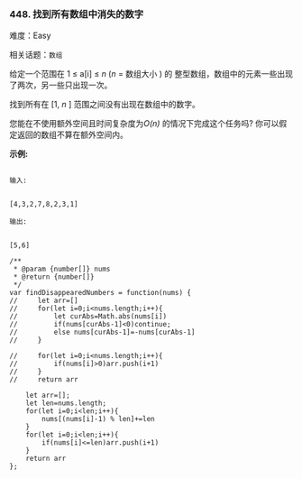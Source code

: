 ### 448. 找到所有数组中消失的数字

难度：Easy

相关话题：`数组`

给定一个范围在 1 &le; a[i] &le; *n*  (*n*  = 数组大小 ) 的 整型数组，数组中的元素一些出现了两次，另一些只出现一次。



找到所有在 [1, *n* ] 范围之间没有出现在数组中的数字。



您能在不使用额外空间且时间复杂度为*O(n)* 的情况下完成这个任务吗? 你可以假定返回的数组不算在额外空间内。



**示例:** 



```

输入:


[4,3,2,7,8,2,3,1]

输出:


[5,6]
```

```
/**
 * @param {number[]} nums
 * @return {number[]}
 */
var findDisappearedNumbers = function(nums) {
//     let arr=[]
//     for(let i=0;i<nums.length;i++){
//         let curAbs=Math.abs(nums[i])
//         if(nums[curAbs-1]<0)continue;
//         else nums[curAbs-1]=-nums[curAbs-1]
//     }
    
//     for(let i=0;i<nums.length;i++){
//         if(nums[i]>0)arr.push(i+1)
//     }
//     return arr
    
    let arr=[];
    let len=nums.length;
    for(let i=0;i<len;i++){
        nums[(nums[i]-1) % len]+=len
    }
    for(let i=0;i<len;i++){
        if(nums[i]<=len)arr.push(i+1)
    }
    return arr
};
```

